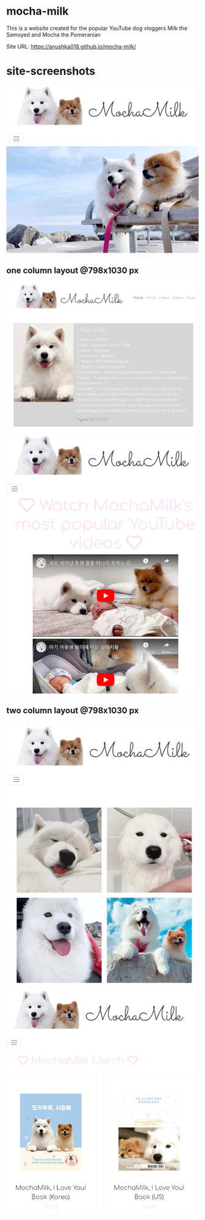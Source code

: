 # mocha-milk
This is a website created for the popular YouTube dog vloggers Milk the Samoyed and Mocha the Pomeranian

Site URL: https://anushka018.github.io/mocha-milk/

# site-screenshots

<img src="images/home.PNG" width="580">

## one column layout @798x1030 px

<img src="images/about.PNG" width="600">
<img src="images/videos.PNG" width="600">

## two column layout @798x1030 px

<img src="images/gallery.PNG" width="600">
<img src="images/shop.PNG" width="600">




